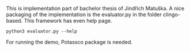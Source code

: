 This is implementation part of bachelor thesis of Jindřich Matuška.
A nice packaging of the implementation is the evaluator.py in the
folder clingo-based. This framework has even help page.

`python3 evaluator.py --help`

For running the demo, Potassco package is needed.

